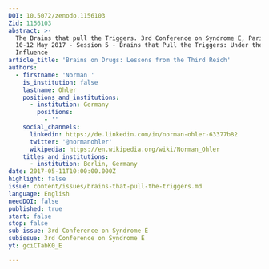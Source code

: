 ```yaml
---
DOI: 10.5072/zenodo.1156103
Zid: 1156103
abstract: >-
  The Brains that pull the Triggers. 3rd Conference on Syndrome E, Paris IAS,
  10-12 May 2017 - Session 5 - Brains that Pull the Triggers: Under the
  Influence
article_title: 'Brains on Drugs: Lessons from the Third Reich'
authors:
  - firstname: 'Norman '
    is_institution: false
    lastname: Ohler
    positions_and_institutions:
      - institution: Germany
        positions:
          - ''
    social_channels:
      linkedin: https://de.linkedin.com/in/norman-ohler-63377b82
      twitter: '@normanohler'
      wikipedia: https://en.wikipedia.org/wiki/Norman_Ohler
    titles_and_institutions:
      - institution: Berlin, Germany
date: 2017-05-11T10:00:00.000Z
highlight: false
issue: content/issues/brains-that-pull-the-triggers.md
language: English
needDOI: false
published: true
start: false
stop: false
sub-issue: 3rd Conference on Syndrome E
subissue: 3rd Conference on Syndrome E
yt: gciCTabK0_E

---
```


<Youtube yt="gciCTabK0_E" caption="Brains on Drugs: Lessons from the Third Reich"></Youtube>